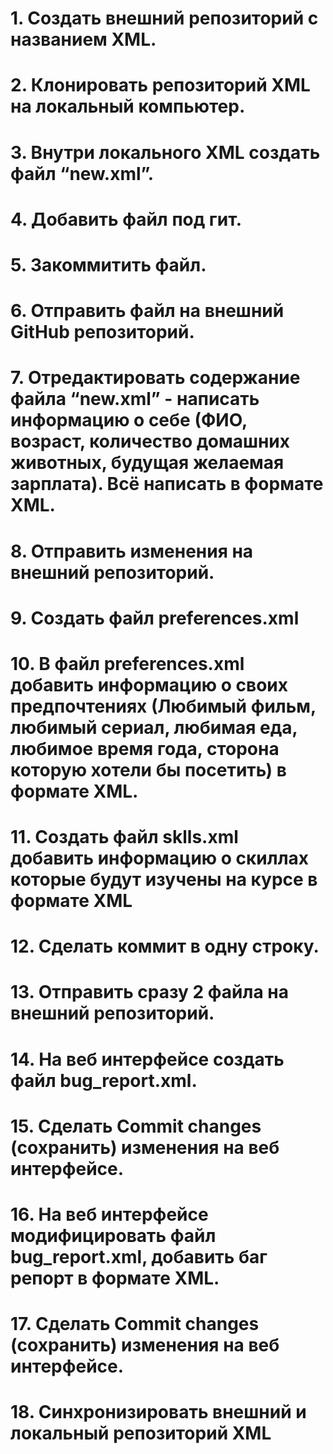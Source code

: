  # 1. Создать внешний репозиторий c названием XML.
 # 2. Клонировать репозиторий XML на локальный компьютер.
 # 3. Внутри локального XML создать файл “new.xml”.
 # 4. Добавить файл под гит.
 # 5. Закоммитить файл.
 # 6. Отправить файл на внешний GitHub репозиторий.
 # 7. Отредактировать содержание файла “new.xml” - написать информацию о себе (ФИО, возраст, количество домашних животных, будущая желаемая зарплата). Всё написать в формате XML.
 # 8. Отправить изменения на внешний репозиторий.
 # 9. Создать файл preferences.xml
 # 10. В файл preferences.xml добавить информацию о своих предпочтениях (Любимый фильм, любимый сериал, любимая еда, любимое время года, сторона которую хотели бы посетить) в формате XML.
 # 11. Создать файл sklls.xml добавить информацию о скиллах которые будут изучены на курсе в формате XML
 # 12. Сделать коммит в одну строку.
 # 13. Отправить сразу 2 файла на внешний репозиторий.
 # 14. На веб интерфейсе создать файл bug_report.xml.
 # 15. Сделать Commit changes (сохранить) изменения на веб интерфейсе.
 # 16. На веб интерфейсе модифицировать файл bug_report.xml, добавить баг репорт в формате XML.
 # 17. Сделать Commit changes (сохранить) изменения на веб интерфейсе.
 # 18. Синхронизировать внешний и локальный репозиторий XML
